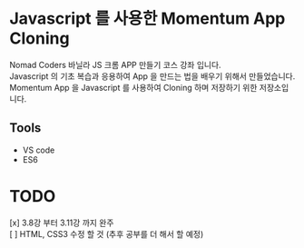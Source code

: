 # Javascript 를 사용한 Momentum App Cloning
Nomad Coders 바닐라 JS 크롬 APP 만들기 코스 강좌 입니다.  
Javascript 의 기초 복습과 응용하여 App 을 만드는 법을 배우기 위해서 만들었습니다.  
Momentum App 을 Javascript 를 사용하여 Cloning 하며 저장하기 위한 저장소입니다.  

## Tools
 * VS code
 * ES6

# TODO
 [x] 3.8강 부터 3.11강 까지 완주  
 [ ] HTML, CSS3 수정 할 것 (추후 공부를 더 해서 할 예정)

